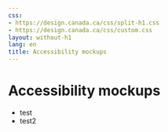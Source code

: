 ```yaml
---
css:
- https://design.canada.ca/css/split-h1.css
- https://design.canada.ca/css/custom.css
layout: without-h1
lang: en
title: Accessibility mockups
---
```


<h1>Accessibility mockups</h1>

<ul>
  <li>test</li>
  <li>test2</li>
</ul>  
